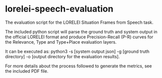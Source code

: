 # lorelei-speech-evaluation
The evaluation script for the LORELEI Situation Frames from Speech task.

The included python script will parse the ground truth and system output in the official LORELEI format and produce Precision-Recall (P-R) curves for the Relevance, Type and Type+Place evaluation layers.

It can be executed as: python3 -s [system output json] -g [ground truth directory] -o [output directory for the evaluation results].

For more details about the process followed to generate the metrics, see the included PDF file.

